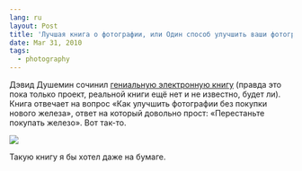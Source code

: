 ```yaml
---
lang: ru
layout: Post
title: 'Лучшая книга о фотографии, или Один способ улучшить ваши фотографии не покупая новую технику'
date: Mar 31, 2010
tags:
  - photography
---
```


Дэвид Душемин сочинил [гениальную электронную книгу](http://www.pixelatedimage.com/blog/2010/03/a-crazy-idea/ "David duChemin: A Crazy Idea") (правда это пока только проект, реальной книги ещё нет и не известно, будет ли). Книга отвечает на вопрос «Как улучшить фотографии без покупки нового железа», ответ на который довольно прост: «Перестаньте покупать железо». Вот так-то.

![](/images/blog/one-cover.jpg)

Такую книгу я бы хотел даже на бумаге.

